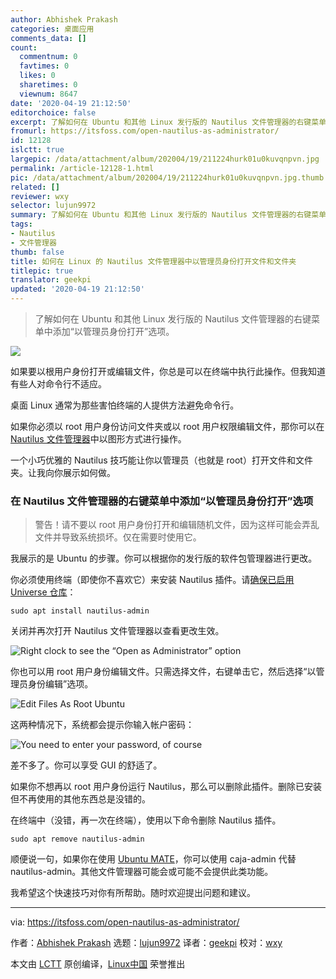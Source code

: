 ```yaml
---
author: Abhishek Prakash
categories: 桌面应用
comments_data: []
count:
  commentnum: 0
  favtimes: 0
  likes: 0
  sharetimes: 0
  viewnum: 8647
date: '2020-04-19 21:12:50'
editorchoice: false
excerpt: 了解如何在 Ubuntu 和其他 Linux 发行版的 Nautilus 文件管理器的右键菜单中添加“以管理员身份打开”选项。
fromurl: https://itsfoss.com/open-nautilus-as-administrator/
id: 12128
islctt: true
largepic: /data/attachment/album/202004/19/211224hurk01u0kuvqnpvn.jpg
permalink: /article-12128-1.html
pic: /data/attachment/album/202004/19/211224hurk01u0kuvqnpvn.jpg.thumb.jpg
related: []
reviewer: wxy
selector: lujun9972
summary: 了解如何在 Ubuntu 和其他 Linux 发行版的 Nautilus 文件管理器的右键菜单中添加“以管理员身份打开”选项。
tags:
- Nautilus
- 文件管理器
thumb: false
title: 如何在 Linux 的 Nautilus 文件管理器中以管理员身份打开文件和文件夹
titlepic: true
translator: geekpi
updated: '2020-04-19 21:12:50'
---
```



> 
> 了解如何在 Ubuntu 和其他 Linux 发行版的 Nautilus 文件管理器的右键菜单中添加“以管理员身份打开”选项。
> 
> 
> 


![](/data/attachment/album/202004/19/211224hurk01u0kuvqnpvn.jpg)


如果要以根用户身份打开或编辑文件，你总是可以在终端中执行此操作。但我知道有些人对命令行不适应。


桌面 Linux 通常为那些害怕终端的人提供方法避免命令行。


如果你必须以 root 用户身份访问文件夹或以 root 用户权限编辑文件，那你可以在 [Nautilus 文件管理器](https://wiki.gnome.org/Apps/Files)中以图形方式进行操作。


一个小巧优雅的 Nautilus 技巧能让你以管理员（也就是 root）打开文件和文件夹。让我向你展示如何做。


### 在 Nautilus 文件管理器的右键菜单中添加“以管理员身份打开”选项



> 
> 警告！请不要以 root 用户身份打开和编辑随机文件，因为这样可能会弄乱文件并导致系统损坏。仅在需要时使用它。
> 
> 
> 


我展示的是 Ubuntu 的步骤。你可以根据你的发行版的软件包管理器进行更改。


你必须使用终端（即使你不喜欢它）来安装 Nautilus 插件。请[确保已启用 Universe 仓库](https://itsfoss.com/ubuntu-repositories/)：



```
sudo apt install nautilus-admin
```

关闭并再次打开 Nautilus 文件管理器以查看更改生效。


![Right clock to see the “Open as Administrator” option](/data/attachment/album/202004/19/211253hvvqqdg77wrptpm5.jpg)


你也可以用 root 用户身份编辑文件。只需选择文件，右键单击它，然后选择“以管理员身份编辑”选项。


![Edit Files As Root Ubuntu](/data/attachment/album/202004/19/211256x7ewi1u4y74u77nu.jpg)


这两种情况下，系统都会提示你输入帐户密码：


![You need to enter your password, of course](/data/attachment/album/202004/19/211257ykcyu0ryj677z287.png)


差不多了。你可以享受 GUI 的舒适了。


如果你不想再以 root 用户身份运行 Nautilus，那么可以删除此插件。删除已安装但不再使用的其他东西总是没错的。


在终端中（没错，再一次在终端），使用以下命令删除 Nautilus 插件。



```
sudo apt remove nautilus-admin
```

顺便说一句，如果你在使用 [Ubuntu MATE](https://ubuntu-mate.org/)，你可以使用 caja-admin 代替 nautilus-admin。其他文件管理器可能会或可能不会提供此类功能。


我希望这个快速技巧对你有所帮助。随时欢迎提出问题和建议。




---


via: <https://itsfoss.com/open-nautilus-as-administrator/>


作者：[Abhishek Prakash](https://itsfoss.com/author/abhishek/) 选题：[lujun9972](https://github.com/lujun9972) 译者：[geekpi](https://github.com/geekpi) 校对：[wxy](https://github.com/wxy)


本文由 [LCTT](https://github.com/LCTT/TranslateProject) 原创编译，[Linux中国](https://linux.cn/) 荣誉推出